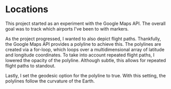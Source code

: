 # Locations

This project started as an experiment with the Google Maps API. The overall goal was to track which airports I've been to with markers.

As the project progressed, I wanted to also depict flight paths. Thankfully, the Google Maps API provides a polyline to achieve this. The polylines are created via a for-loop, which loops over a multidimensional array of latitude and longitude coordinates.
To take into account repeated flight paths, I lowered the opacity of the polyline. Although subtle, this allows for repeated flight paths to standout.

Lastly, I set the geodesic option for the polyline to true. With this setting, the polylines follow the curvature of the Earth.
